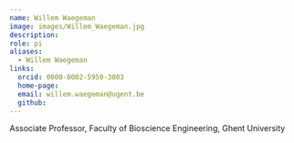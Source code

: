 ```yaml
---
name: Willem Waegeman
image: images/Willem_Waegeman.jpg
description: 
role: pi
aliases:
  - Willem Waegeman
links:
  orcid: 0000-0002-5950-3003
  home-page: 
  email: willem.waegeman@ugent.be
  github: 
---
```


Associate Professor, Faculty of Bioscience Engineering, Ghent University
